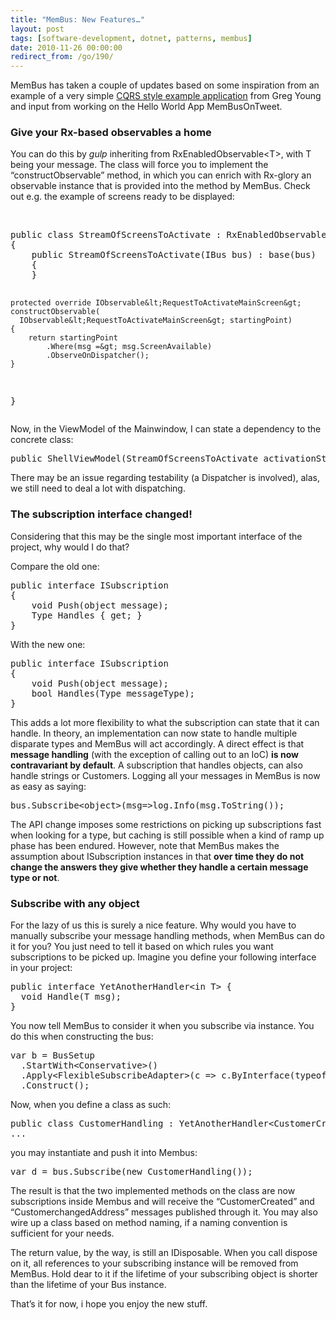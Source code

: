 ```yaml
---
title: "MemBus: New Features…"
layout: post
tags: [software-development, dotnet, patterns, membus]
date: 2010-11-26 00:00:00
redirect_from: /go/190/
---
```


MemBus has taken a couple of updates based on some inspiration from an example of a very simple [CQRS style example application](https://github.com/gregoryyoung/m-r) from Greg Young and input from working on the Hello World App MemBusOnTweet.

### Give your Rx-based observables a home

You can do this by *gulp* inheriting from RxEnabledObservable&lt;T&gt;, with T being your message. The class will force you to implement the “constructObservable” method, in which you can enrich with Rx-glory an observable instance that is provided into the method by MemBus. Check out e.g. the example of screens ready to be displayed:

&nbsp;

 <div style="padding-bottom: 0px; margin: 0px; padding-left: 0px; padding-right: 0px; display: inline; float: none; padding-top: 0px" id="scid:812469c5-0cb0-4c63-8c15-c81123a09de7:94724fcb-d280-4f74-8bee-8102ed2a3939" class="wlWriterEditableSmartContent"><pre name="code" class="c#">public class StreamOfScreensToActivate : RxEnabledObservable&lt;RequestToActivateMainScreen&gt;
{
    public StreamOfScreensToActivate(IBus bus) : base(bus)
    {
    }

    protected override IObservable&lt;RequestToActivateMainScreen&gt; constructObservable(
      IObservable&lt;RequestToActivateMainScreen&gt; startingPoint)
    {
        return startingPoint
            .Where(msg =&gt; msg.ScreenAvailable)
            .ObserveOnDispatcher();
    }
}</pre></div>

Now, in the ViewModel of the Mainwindow, I can state a dependency to the concrete class:

<div style="padding-bottom: 0px; margin: 0px; padding-left: 0px; padding-right: 0px; display: inline; float: none; padding-top: 0px" id="scid:812469c5-0cb0-4c63-8c15-c81123a09de7:347f0320-ca4f-46a2-a40c-ec044067b5b0" class="wlWriterEditableSmartContent"><pre name="code" class="c#">public ShellViewModel(StreamOfScreensToActivate activationStream, ActivityViewModel activityVm, AttentionViewModel attentionVm)</pre></div>

There may be an issue regarding testability (a Dispatcher is involved), alas, we still need to deal a lot with dispatching.

### The subscription interface changed!

Considering that this may be the single most important interface of the project, why would I do that?

Compare the old one:

<div style="padding-bottom: 0px; margin: 0px; padding-left: 0px; padding-right: 0px; display: inline; float: none; padding-top: 0px" id="scid:812469c5-0cb0-4c63-8c15-c81123a09de7:7d195777-6658-4c88-97f3-d10294d6699e" class="wlWriterEditableSmartContent"><pre name="code" class="c#">public interface ISubscription
{
    void Push(object message);
    Type Handles { get; }
}</pre></div>

With the new one:

<div style="padding-bottom: 0px; margin: 0px; padding-left: 0px; padding-right: 0px; display: inline; float: none; padding-top: 0px" id="scid:812469c5-0cb0-4c63-8c15-c81123a09de7:fd49168b-6892-4ef8-9b17-720491b640fc" class="wlWriterEditableSmartContent"><pre name="code" class="c#">public interface ISubscription
{
    void Push(object message);
    bool Handles(Type messageType);
}</pre></div>

This adds a lot more flexibility to what the subscription can state that it can handle. In theory, an implementation can now state to handle multiple disparate types and MemBus will act accordingly. A direct effect is that **message handling** (with the exception of calling out to an IoC) **is now contravariant by default**. A subscription that handles objects, can also handle strings or Customers. Logging all your messages in MemBus is now as easy as saying:

<div style="padding-bottom: 0px; margin: 0px; padding-left: 0px; padding-right: 0px; display: inline; float: none; padding-top: 0px" id="scid:812469c5-0cb0-4c63-8c15-c81123a09de7:fe820cad-45e7-4632-978a-a9d8e10a0ae0" class="wlWriterEditableSmartContent"><pre name="code" class="c#">bus.Subscribe&lt;object&gt;(msg=&gt;log.Info(msg.ToString());</pre></div>

The API change imposes some restrictions on picking up subscriptions fast when looking for a type, but caching is still possible when a kind of ramp up phase has been endured. However, note that MemBus makes the assumption about ISubscription instances in that **over time they do not change the answers they give whether they handle a certain message type or not**.

### Subscribe with any object

For the lazy of us this is surely a nice feature. Why would you have to manually subscribe your message handling methods, when MemBus can do it for you? You just need to tell it based on which rules you want subscriptions to be picked up. Imagine you define your following interface in your project:

<div style="padding-bottom: 0px; margin: 0px; padding-left: 0px; padding-right: 0px; display: inline; float: none; padding-top: 0px" id="scid:812469c5-0cb0-4c63-8c15-c81123a09de7:53f7957f-2dd3-4f7f-8418-a7f52887585e" class="wlWriterEditableSmartContent"><pre name="code" class="c#">public interface YetAnotherHandler&lt;in T&gt; {
  void Handle(T msg);
}</pre></div>

You now tell MemBus to consider it when you subscribe via instance. You do this when constructing the bus:

<div style="padding-bottom: 0px; margin: 0px; padding-left: 0px; padding-right: 0px; display: inline; float: none; padding-top: 0px" id="scid:812469c5-0cb0-4c63-8c15-c81123a09de7:2dbff060-df1e-4c8c-a557-621bbd4e4273" class="wlWriterEditableSmartContent"><pre name="code" class="c#">var b = BusSetup
  .StartWith&lt;Conservative&gt;()
  .Apply&lt;FlexibleSubscribeAdapter&gt;(c =&gt; c.ByInterface(typeof(YetAnotherHandler&lt;&gt;))
  .Construct();</pre></div>

Now, when you define a class as such:

<div style="padding-bottom: 0px; margin: 0px; padding-left: 0px; padding-right: 0px; display: inline; float: none; padding-top: 0px" id="scid:812469c5-0cb0-4c63-8c15-c81123a09de7:692aa462-f1ca-4914-b795-88f4203d320a" class="wlWriterEditableSmartContent"><pre name="code" class="c#">public class CustomerHandling : YetAnotherHandler&lt;CustomerCreated&gt;, YetAnotherHandler&lt;CustomerChangedAddress&gt;
...</pre></div>

you may instantiate and push it into Membus:

<div style="padding-bottom: 0px; margin: 0px; padding-left: 0px; padding-right: 0px; display: inline; float: none; padding-top: 0px" id="scid:812469c5-0cb0-4c63-8c15-c81123a09de7:eefd87c4-afe1-4a52-9e1c-59049f2688b0" class="wlWriterEditableSmartContent"><pre name="code" class="c#">var d = bus.Subscribe(new CustomerHandling());</pre></div>

The result is that the two implemented methods on the class are now subscriptions inside Membus and will receive the “CustomerCreated” and “CustomerchangedAddress” messages published through it. You may also wire up a class based on method naming, if a naming convention is sufficient for your needs.

The return value, by the way, is still an IDisposable. When you call dispose on it, all references to your subscribing instance will be removed from MemBus. Hold dear to it if the lifetime of your subscribing object is shorter than the lifetime of your Bus instance.

That’s it for now, i hope you enjoy the new stuff.